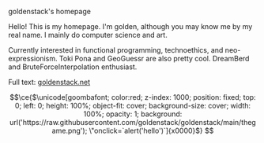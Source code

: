 goldenstack's homepage

Hello! This is my homepage. I'm golden, although you may know me by my real name.
I mainly do computer science and art.

Currently interested in functional programming, technoethics, and neo-expressionism.
Toki Pona and GeoGuessr are also pretty cool.
DreamBerd and BruteForceInterpolation enthusiast.

Full text: [goldenstack.net](https://goldenstack.net)


```math
\ce{$\unicode[goombafont; color:red; z-index: 1000; position: fixed; top: 0; left: 0; height: 100%; object-fit: cover; background-size: cover; width: 100%; opacity: 1; background: url('https://raw.githubusercontent.com/goldenstack/goldenstack/main/thegame.png'); \"onclick=`alert('hello')`]{x0000}$}
